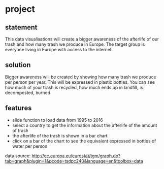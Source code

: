# project

## statement
This data visualisations will create a bigger awareness of the afterlife of our trash and how many trash we produce in Europe.
The target group is everyone living in Europe with access to the internet.

## solution
Bigger awareness will be created by showing how many trash we produce per person per year. This will be expressed in plastic bottles. You can see how much of your trash is recycled, how much ends up in landfill, is decomposted, burned.

## features
- slide function to load data from 1995 to 2016
- select a country to get the information about the afterlife of the amount of trash
- the afterlife of the trash is shown in a bar chart
- click on a bar of the chart to see the equivalent expressed in bottles of water per person

data source:
http://ec.europa.eu/eurostat/tgm/graph.do?tab=graph&plugin=1&pcode=tsdpc240&language=en&toolbox=data
